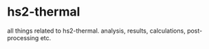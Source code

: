 # hs2-thermal
all things related to hs2-thermal. analysis, results, calculations, post-processing etc. 
